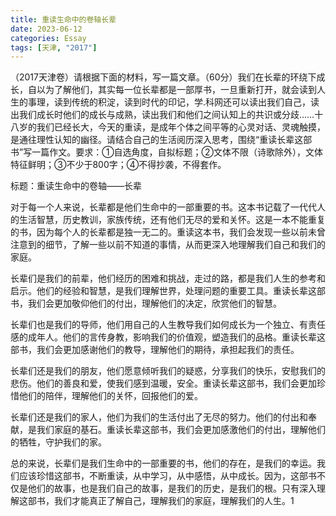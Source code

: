 ```yaml
---
title: 重读生命中的卷轴长辈
date: 2023-06-12
categories: Essay
tags: [天津, "2017"]
---
```




 （2017天津卷）请根据下面的材料，写一篇文章。（60分）我们在长辈的环绕下成长，自以为了解他们，其实每一位长辈都是一部厚书，一旦重新打开，就会读到人生的事理，读到传统的积淀，读到时代的印记，学.科网还可以读出我们自己，读出我们成长时他们的成长与成熟，读出我们和他们之间认知上的共识或分歧……十八岁的我们已经长大，今天的重读，是成年个体之间平等的心灵对话、灵魂触摸，是通往理性认知的幽径。请结合自己的生活阅历深入思考，围绕“重读长辈这部书”写一篇作文。要求：①自选角度，自拟标题；②文体不限（诗歌除外），文体特征鲜明；③不少于800字；④不得抄袭，不得套作。

标题：重读生命中的卷轴——长辈

对于每一个人来说，长辈都是他们生命中的一部重要的书。这本书记载了一代代人的生活智慧，历史教训，家族传统，还有他们无尽的爱和关怀。这是一本不能重复的书，因为每个人的长辈都是独一无二的。重读这本书，我们会发现一些以前未曾注意到的细节，了解一些以前不知道的事情，从而更深入地理解我们自己和我们的家庭。

长辈们是我们的前辈，他们经历的困难和挑战，走过的路，都是我们人生的参考和启示。他们的经验和智慧，是我们理解世界，处理问题的重要工具。重读长辈这部书，我们会更加敬仰他们的付出，理解他们的决定，欣赏他们的智慧。

长辈们也是我们的导师，他们用自己的人生教导我们如何成长为一个独立、有责任感的成年人。他们的言传身教，影响我们的价值观，塑造我们的品格。重读长辈这部书，我们会更加感谢他们的教导，理解他们的期待，承担起我们的责任。

长辈们还是我们的朋友，他们愿意倾听我们的疑惑，分享我们的快乐，安慰我们的悲伤。他们的善良和爱，使我们感到温暖，安全。重读长辈这部书，我们会更加珍惜他们的陪伴，理解他们的关怀，回报他们的爱。

长辈们还是我们的家人，他们为我们的生活付出了无尽的努力。他们的付出和奉献，是我们家庭的基石。重读长辈这部书，我们会更加感激他们的付出，理解他们的牺牲，守护我们的家。

总的来说，长辈们是我们生命中的一部重要的书，他们的存在，是我们的幸运。我们应该珍惜这部书，不断重读，从中学习，从中感悟，从中成长。因为，这部书不仅是他们的故事，也是我们自己的故事，是我们的历史，是我们的根。只有深入理解这部书，我们才能真正了解自己，理解我们的家庭，理解我们的人生。1